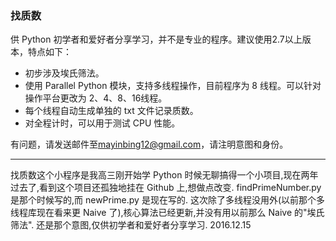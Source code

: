 ### 找质数
供 Python 初学者和爱好者分享学习，并不是专业的程序。建议使用2.7以上版本，特点如下：

* 初步涉及埃氏筛法。
* 使用 Parallel Python 模块，支持多线程操作，目前程序为 8 线程。可以针对操作平台更改为 2、4、8、16线程。
* 每个线程自动生成单独的 txt 文件记录质数。
* 对全程计时，可以用于测试 CPU 性能。

有问题，请发送邮件至[mayinbing12@gmail.com](mailto:mayinbing12@gmail.com)，请注明意图和身份。

---

找质数这个小程序是我高三刚开始学 Python 时候无聊搞得一个小项目,现在两年过去了,看到这个项目还孤独地挂在 Github 上,想做点改变.
findPrimeNumber.py 是那个时候写的,而 newPrime.py 是现在写的.
这次除了多线程没用外(以前那个多线程库现在看来更 Naive 了),核心算法已经更新,并没有用以前那么 Naive 的"埃氏筛法".
还是那个意图,仅供初学者和爱好者分享学习.
2016.12.15
